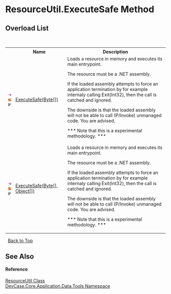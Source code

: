 # ResourceUtil.ExecuteSafe Method 
 


## Overload List
&nbsp;<table><tr><th></th><th>Name</th><th>Description</th></tr><tr><td>![Public method](media/pubmethod.gif "Public method")![Static member](media/static.gif "Static member")![Code example](media/CodeExample.png "Code example")</td><td><a href="M_DevCase_Core_Application_Data_Tools_ResourceUtil_ExecuteSafe">ExecuteSafe(Byte[])</a></td><td>
Loads a resource in memory and executes its main entrypoint. 

 The resource must be a .NET assembly. 

 If the loaded assembly attempts to force an application termination by for example internaly calling Exit(Int32), then the call is catched and ignored. 

 The downside is that the loaded assembly will not be able to call (P/Invoke) unmanaged code. You are advised. 

 *** Note that this is a experimental methodology. ***</td></tr><tr><td>![Public method](media/pubmethod.gif "Public method")![Static member](media/static.gif "Static member")![Code example](media/CodeExample.png "Code example")</td><td><a href="M_DevCase_Core_Application_Data_Tools_ResourceUtil_ExecuteSafe_1">ExecuteSafe(Byte[], Object[])</a></td><td>
Loads a resource in memory and executes its main entrypoint. 

 The resource must be a .NET assembly. 

 If the loaded assembly attempts to force an application termination by for example internaly calling Exit(Int32), then the call is catched and ignored. 

 The downside is that the loaded assembly will not be able to call (P/Invoke) unmanaged code. You are advised. 

 *** Note that this is a experimental methodology. ***</td></tr></table>&nbsp;
<a href="#resourceutil.executesafe-method">Back to Top</a>

## See Also


#### Reference
<a href="T_DevCase_Core_Application_Data_Tools_ResourceUtil">ResourceUtil Class</a><br /><a href="N_DevCase_Core_Application_Data_Tools">DevCase.Core.Application.Data.Tools Namespace</a><br />